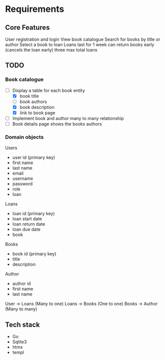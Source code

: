 # Requirements

## Core Features

User registration and login
View book catalogue
Search for books by title or author
Select a book to loan
Loans last for 1 week
can return books early (cancels the loan early)
three max total loans

## TODO

### Book catalogue

- [ ] Display a table for each book entity
  - [x] book title
  - [ ] book authors
  - [x] book description
  - [x] link to book page

- [ ] Implement book and author many to many relationship
- [ ] Book details page shows the books authors

### Domain objects

Users

- user id (primary key)
- first name
- last name
- email
- username
- password
- role
- loan

Loans

- loan id (primary key)
- loan start date
- loan return date
- loan due date
- book

Books

- book id (primary key)
- title
- description

Author

- author id
- first name
- last name

User -> Loans (Many to one)
Loans -> Books (One to one)
Books -> Author (Many to many)

## Tech stack

- Go
- Sqlite3
- htmx
- templ
